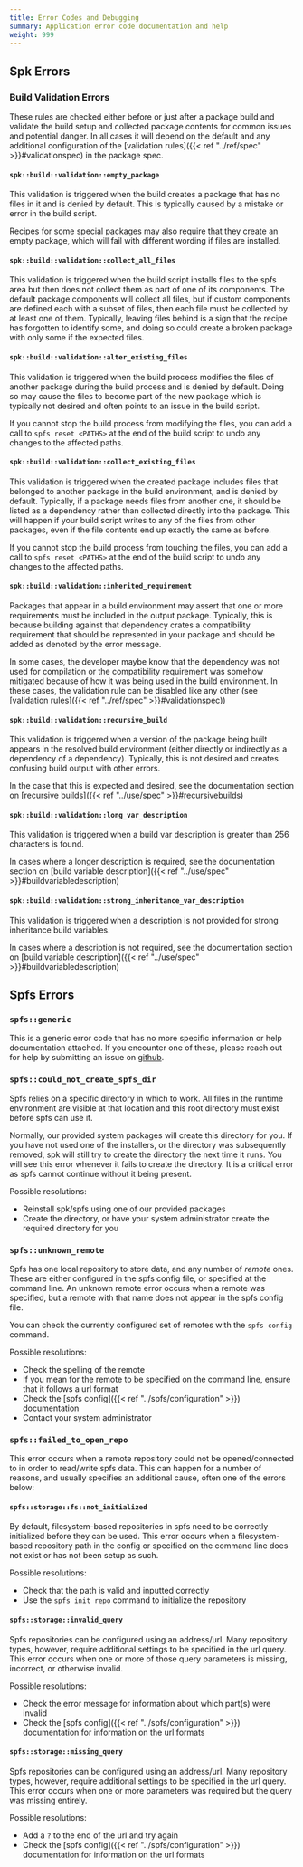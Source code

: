 ```yaml
---
title: Error Codes and Debugging
summary: Application error code documentation and help
weight: 999
---
```


## Spk Errors

### Build Validation Errors

These rules are checked either before or just after a package build and validate the build setup and collected package contents for common issues and potential danger. In all cases it will depend on the default and any additional configuration of the [validation rules]({{< ref "../ref/spec" >}}#validationspec) in the package spec.

#### `spk::build::validation::empty_package`

This validation is triggered when the build creates a package that has no files in it and is denied by default. This is typically caused by a mistake or error in the build script.

Recipes for some special packages may also require that they create an empty package, which will fail with different wording if files are installed.

#### `spk::build::validation::collect_all_files`

This validation is triggered when the build script installs files to the spfs area but then does not collect them as part of one of its components. The default package components will collect all files, but if custom components are defined each with a subset of files, then each file must be collected by at least one of them. Typically, leaving files behind is a sign that the recipe has forgotten to identify some, and doing so could create a broken package with only some if the expected files.

#### `spk::build::validation::alter_existing_files`

This validation is triggered when the build process modifies the files of another package during the build process and is denied by default. Doing so may cause the files to become part of the new package which is typically not desired and often points to an issue in the build script.

If you cannot stop the build process from modifying the files, you can add a call to `spfs reset <PATHS>` at the end of the build script to undo any changes to the affected paths.

#### `spk::build::validation::collect_existing_files`

This validation is triggered when the created package includes files that belonged to another package in the build environment, and is denied by default. Typically, if a package needs files from another one, it should be listed as a dependency rather than collected directly into the package. This will happen if your build script writes to any of the files from other packages, even if the file contents end up exactly the same as before.

If you cannot stop the build process from touching the files, you can add a call to `spfs reset <PATHS>` at the end of the build script to undo any changes to the affected paths.

#### `spk::build::validation::inherited_requirement`

Packages that appear in a build environment may assert that one or more requirements must be included in the output package. Typically, this is because building against that dependency crates a compatibility requirement that should be represented in your package and should be added as denoted by the error message.

In some cases, the developer maybe know that the dependency was not used for compilation or the compatibility requirement was somehow mitigated because of how it was being used in the build environment. In these cases, the validation rule can be disabled like any other (see [validation rules]({{< ref "../ref/spec" >}}#validationspec))

#### `spk::build::validation::recursive_build`

This validation is triggered when a version of the package being built appears in the resolved build environment (either directly or indirectly as a dependency of a dependency). Typically, this is not desired and creates confusing build output with other errors.

In the case that this is expected and desired, see the documentation section on [recursive builds]({{< ref "../use/spec" >}}#recursivebuilds)

#### `spk::build::validation::long_var_description`

This validation is triggered when a build var description is greater than 256 characters is found.

In cases where a longer description is required, see the documentation section on [build variable description]({{< ref "../use/spec" >}}#buildvariabledescription)

#### `spk::build::validation::strong_inheritance_var_description`

This validation is triggered when a description is not provided for strong inheritance build variables.

In cases where a description is not required, see the documentation section on [build variable description]({{< ref "../use/spec" >}}#buildvariabledescription)

## Spfs Errors

### `spfs::generic`

This is a generic error code that has no more specific information or help documentation attached. If you encounter one of these, please reach out for help by submitting an issue on [github](https://github.com/imageworks/spk).

### `spfs::could_not_create_spfs_dir`

Spfs relies on a specific directory in which to work. All files in the runtime environment are visible at that location and this root directory must exist before spfs can use it.

Normally, our provided system packages will create this directory for you. If you have not used one of the installers, or the directory was subsequently removed, spk will still try to create the directory the next time it runs. You will see this error whenever it fails to create the directory. It is a critical error as spfs cannot continue without it being present.

Possible resolutions:

- Reinstall spk/spfs using one of our provided packages
- Create the directory, or have your system administrator create the required directory for you

### `spfs::unknown_remote`

Spfs has one local repository to store data, and any number of _remote_ ones. These are either configured in the spfs config file, or specified at the command line. An unknown remote error occurs when a remote was specified, but a remote with that name does not appear in the spfs config file.

You can check the currently configured set of remotes with the `spfs config` command.

Possible resolutions:

- Check the spelling of the remote
- If you mean for the remote to be specified on the command line, ensure that it follows a url format
- Check the [spfs config]({{< ref "../spfs/configuration" >}}) documentation
- Contact your system administrator

### `spfs::failed_to_open_repo`

This error occurs when a remote repository could not be opened/connected to in order to read/write spfs data. This can happen for a number of reasons, and usually specifies an additional cause, often one of the errors below:

<!-- OpenRepositoryError  -->

#### `spfs::storage::fs::not_initialized`

By default, filesystem-based repositories in spfs need to be correctly initialized before they can be used. This error occurs when a filesystem-based repository path in the config or specified on the command line does not exist or has not been setup as such.

Possible resolutions:

- Check that the path is valid and inputted correctly
- Use the `spfs init repo` command to initialize the repository

#### `spfs::storage::invalid_query`

Spfs repositories can be configured using an address/url. Many repository types, however, require additional settings to be specified in the url query. This error occurs when one or more of those query parameters is missing, incorrect, or otherwise invalid.

Possible resolutions:

- Check the error message for information about which part(s) were invalid
- Check the [spfs config]({{< ref "../spfs/configuration" >}}) documentation for information on the url formats

#### `spfs::storage::missing_query`

Spfs repositories can be configured using an address/url. Many repository types, however, require additional settings to be specified in the url query. This error occurs when one or more parameters was required but the query was missing entirely.

Possible resolutions:

- Add a `?` to the end of the url and try again
- Check the [spfs config]({{< ref "../spfs/configuration" >}}) documentation for information on the url formats


